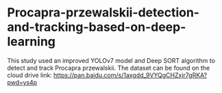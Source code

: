 # Procapra-przewalskii-detection-and-tracking-based-on-deep-learning
This study used an improved YOLOv7 model and Deep SORT algorithm to detect and track Procapra przewalskii. The dataset can be found on the cloud drive link: https://pan.baidu.com/s/1axgdd_9VYQgCHZxjr7gRKA?pwd=ys4p
